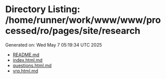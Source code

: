 # Directory Listing: /home/runner/work/www/www/processed/ro/pages/site/research
Generated on: Wed May  7 05:19:34 UTC 2025

- [README.md](README.md)
- [index.html.md](index.html.md)
- [questions.html.md](questions.html.md)
- [vrp.html.md](vrp.html.md)
